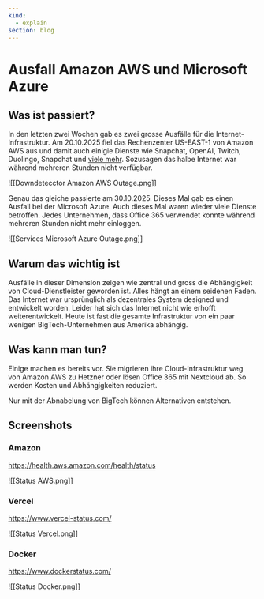 ```yaml
---
kind:
  - explain
section: blog
---
```


# Ausfall Amazon AWS und Microsoft Azure

## Was ist passiert?

In den letzten zwei Wochen gab es zwei grosse Ausfälle für die Internet-Infrastruktur. Am 20.10.2025 fiel das Rechenzenter US-EAST-1 von Amazon AWS aus und damit auch einigie Dienste wie Snapchat, OpenAI, Twitch, Duolingo, Snapchat und [viele mehr](https://www.tomsguide.com/news/live/amazon-outage-october-2025). Sozusagen das halbe Internet war während mehreren Stunden nicht verfügbar.

![[Downdetecctor Amazon AWS Outage.png]]

Genau das gleiche passierte am 30.10.2025. Dieses Mal gab es einen Ausfall bei der Microsoft Azure. Auch dieses Mal waren wieder viele Dienste betroffen. Jedes Unternehmen, dass Office 365 verwendet konnte während mehreren Stunden nicht mehr einloggen.

![[Services Microsoft Azure Outage.png]]

## Warum das wichtig ist

Ausfälle in dieser Dimension zeigen wie zentral und gross die Abhängigkeit von Cloud-Dienstleister geworden ist. Alles hängt an einem seidenen Faden. Das Internet war ursprünglich als dezentrales System designed und entwickelt worden. Leider hat sich das Internet nicht wie erhofft weiterentwickelt. Heute ist fast die gesamte Infrastruktur von ein paar wenigen BigTech-Unternehmen aus Amerika abhängig.

## Was kann man tun?

Einige machen es bereits vor. Sie migrieren ihre Cloud-Infrastruktur weg von Amazon AWS zu Hetzner oder lösen Office 365 mit Nextcloud ab. So werden Kosten und Abhängigkeiten reduziert.

Nur mit der Abnabelung von BigTech können Alternativen entstehen.

## Screenshots
### Amazon

https://health.aws.amazon.com/health/status

![[Status AWS.png]]

### Vercel

https://www.vercel-status.com/

![[Status Vercel.png]]

### Docker

https://www.dockerstatus.com/

![[Status Docker.png]]
